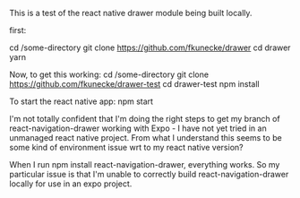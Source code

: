 This is a test of the react native drawer module being built locally.

first:

cd /some-directory
git clone https://github.com/fkunecke/drawer
cd drawer
yarn

Now, to get this working:
cd /some-directory
git clone https://github.com/fkunecke/drawer-test
cd drawer-test
npm install

To start the react native app:
npm start


I'm not totally confident that I'm doing the right steps to get my branch of react-navigation-drawer working with Expo - I have not yet tried in an unmanaged react native project. From what I understand this seems to be some kind of environment issue wrt to my react native version?

When I run npm install react-navigation-drawer, everything works. So my particular issue is that I'm unable to correctly build react-navigation-drawer locally for use in an expo project.
